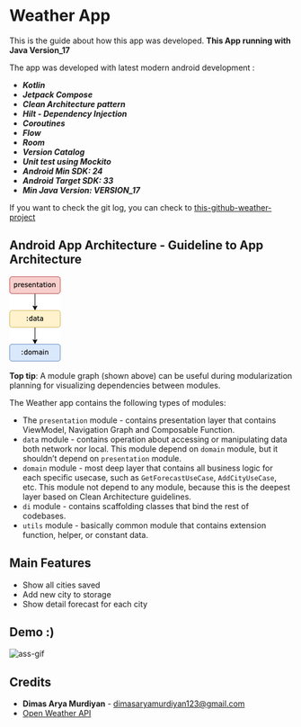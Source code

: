 # Weather App

This is the guide about how this app was developed.
**This App running with Java Version_17**


The app was developed with latest modern android development :
- ***Kotlin***
- ***Jetpack Compose***
- ***Clean Architecture pattern***
- ***Hilt - Dependency Injection***
- ***Coroutines***
- ***Flow***
- ***Room***
- ***Version Catalog***
- ***Unit test using Mockito***
- ***Android Min SDK: 24***
- ***Android Target SDK: 33***
- ***Min Java Version: VERSION_17***

If you want to check the git log, you can check to [this-github-weather-project](https://github.com/dimasaryamurdiyan/weather-compose)

## Android App Architecture - Guideline to App Architecture
![ass-png](./assets/arch-weather.png)

**Top tip**: A module graph (shown above) can be useful during modularization planning for
visualizing dependencies between modules.

The Weather app contains the following types of modules:

* The `presentation` module - contains presentation layer that contains ViewModel, Navigation Graph and Composable Function.
* `data` module - contains operation about accessing or manipulating data both network nor local.
  This module depend on `domain` module, but it shouldn’t depend on `presentation` module.
* `domain` module - most deep layer that contains all business logic for each specific usecase, such as `GetForecastUseCase`, `AddCityUseCase`, etc. This module not depend to any module, because this is the deepest layer based on Clean Architecture guidelines.
* `di` module - contains scaffolding classes that bind the rest of codebases.
* `utils` module - basically common module that contains extension function, helper, or constant data.

## Main Features
- Show all cities saved
- Add new city to storage
- Show detail forecast for each city

## Demo :)
![ass-gif](./assets/demo_weather.gif)

## Credits
- **Dimas Arya Murdiyan** - dimasaryamurdiyan123@gmail.com
- [Open Weather API](https://openweathermap.org/api)